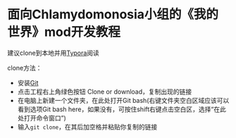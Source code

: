 # 面向Chlamydomonosia小组的《我的世界》mod开发教程
建议clone到本地并用[Typora](https://www.typora.io/)阅读

clone方法：

* 安装[Git](https://gitforwindows.org/)
* 点击工程右上角绿色按钮 Clone or download，复制出现的链接
* 在电脑上新建一个文件夹，在此处打开Git bash(右键文件夹空白区域应该可以看到选项Git bash here，如果没有，可按住shift右键点击空白区，选择“在此处打开命令窗口”)
* 输入`git clone`，在其后加空格并粘贴你复制的链接